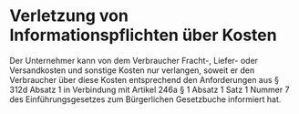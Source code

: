 # Verletzung von Informationspflichten über Kosten

Der Unternehmer kann von dem Verbraucher Fracht\-, Liefer\- oder Versandkosten und sonstige Kosten nur verlangen, soweit er den Verbraucher über diese Kosten entsprechend den Anforderungen aus § 312d Absatz 1 in Verbindung mit Artikel 246a § 1 Absatz 1 Satz 1 Nummer 7 des Einführungsgesetzes zum Bürgerlichen Gesetzbuche informiert hat. 

